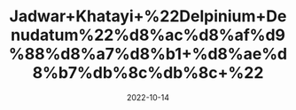 ---
title: 'Jadwar+Khatayi+%22Delpinium+Denudatum%22%d8%ac%d8%af%d9%88%d8%a7%d8%b1+%d8%ae%d8%b7%db%8c%db%8c+%22'
date: '2022-10-14' 
metatag: '' 
inventory: '0' 
draft: false 
# meta description 
shortDescripton: 'Medical+properties+include+antitoxic%2c+appetite+stimulant%2c+cardiac+and+digestive+stimulant.+Internally%2c+jadwar+is+used+for+jaundice%2c+cough%2c+asthma%2c+dysmenorrhea%2c+kidney+stones%2c+and+the+common+cold.'
description: 'Herb'
longdescription: ''
featured: True
# product Price
price: '100.0'
# Product Short Description
shortDescription: 'Medical+properties+include+antitoxic%2c+appetite+stimulant%2c+cardiac+and+digestive+stimulant.+Internally%2c+jadwar+is+used+for+jaundice%2c+cough%2c+asthma%2c+dysmenorrhea%2c+kidney+stones%2c+and+the+common+cold.'
productID: '93493F75-EE23-ED11-9968-005056B3A416'
type: 'products'
category: 'Herb' 
thumnailproduct: 'https://eraconnect.blob.core.windows.net/product-images/aminsaddiquidawakhana/93493F75-EE23-ED11-9968-005056B3A416.webp' 
images:
  - image: 'https://eraconnect.blob.core.windows.net/product-images/aminsaddiquidawakhana/93493F75-EE23-ED11-9968-005056B3A416.webp'  
Variants:
---